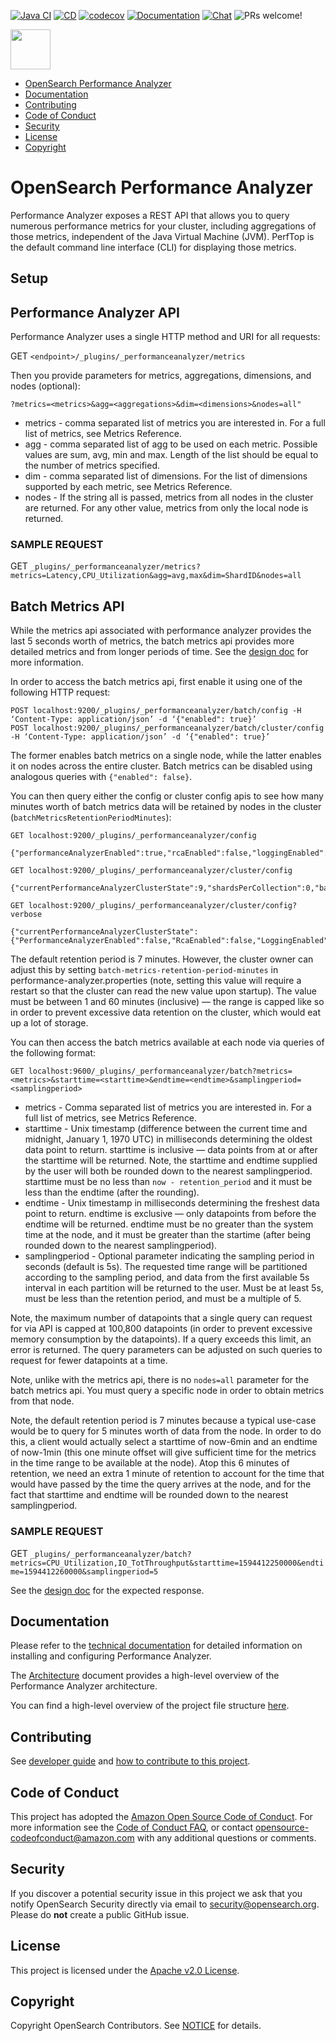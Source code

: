 [![Java CI](https://github.com/opensearch-project/performance-analyzer/workflows/Java%20CI/badge.svg)](https://github.com/opensearch-project/performance-analyzer/actions?query=workflow%3A%22Java+CI%22)
[![CD](https://github.com/opensearch-project/performance-analyzer/workflows/CD/badge.svg)](https://github.com/opensearch-project/performance-analyzer/actions?query=workflow%3ACD)
[![codecov](https://codecov.io/gh/opensearch-project/performance-analyzer/branch/main/graph/badge.svg)](https://codecov.io/gh/opensearch-project/performance-analyzer)
[![Documentation](https://img.shields.io/badge/api-reference-blue.svg)](https://opensearch.org/docs/monitoring-plugins/pa/api/)
[![Chat](https://img.shields.io/badge/chat-on%20forums-blue)](https://forum.opensearch.org/c/plugins/performance-analyzer/9)
![PRs welcome!](https://img.shields.io/badge/PRs-welcome!-success)

<img src="https://opensearch.org/assets/img/opensearch-logo-themed.svg" height="64px">

<!-- TOC -->

- [OpenSearch Performance Analyzer](#opensearch-performace-analyzer)
- [Documentation](#documentation)
- [Contributing](#contributing)
- [Code of Conduct](#code-of-conduct)
- [Security](#security)
- [License](#license)
- [Copyright](#copyright)

<!-- /TOC -->

# OpenSearch Performance Analyzer
Performance Analyzer exposes a REST API that allows you to query numerous performance metrics for your cluster, including aggregations of those metrics, independent of the Java Virtual Machine (JVM). PerfTop is the default command line interface (CLI) for displaying those metrics.

## Setup



## Performance Analyzer API
Performance Analyzer uses a single HTTP method and URI for all requests:

GET `<endpoint>/_plugins/_performanceanalyzer/metrics`

Then you provide parameters for metrics, aggregations, dimensions, and nodes (optional):

```
?metrics=<metrics>&agg=<aggregations>&dim=<dimensions>&nodes=all"
```

* metrics - comma separated list of metrics you are interested in. For a full list of metrics, see Metrics Reference.
* agg - comma separated list of agg to be used on each metric. Possible values are sum, avg, min and max. Length of the list should be equal to the number of metrics specified.
* dim - comma separated list of dimensions. For the list of dimensions supported by each metric, see Metrics Reference.
* nodes - If the string all is passed, metrics from all nodes in the cluster are returned. For any other value, metrics from only the local node is returned.

### SAMPLE REQUEST
GET `_plugins/_performanceanalyzer/metrics?metrics=Latency,CPU_Utilization&agg=avg,max&dim=ShardID&nodes=all`


## Batch Metrics API
While the metrics api associated with performance analyzer provides the last 5 seconds worth of metrics, the batch metrics api provides more detailed metrics and from longer periods of time. See the [design doc](https://github.com/opensearch-project/performance-analyzer-rca/blob/main/docs/batch-metrics-api.md) for more information.

In order to access the batch metrics api, first enable it using one of the following HTTP request:

```
POST localhost:9200/_plugins/_performanceanalyzer/batch/config -H ‘Content-Type: application/json’ -d ‘{"enabled": true}’
POST localhost:9200/_plugins/_performanceanalyzer/batch/cluster/config -H ‘Content-Type: application/json’ -d ‘{"enabled": true}’
```

The former enables batch metrics on a single node, while the latter enables it on nodes across the entire cluster. Batch metrics can be disabled using analogous queries with `{"enabled": false}`.

You can then query either the config or cluster config apis to see how many minutes worth of batch metrics data will be retained by nodes in the cluster (`batchMetricsRetentionPeriodMinutes`):

```
GET localhost:9200/_plugins/_performanceanalyzer/config

{"performanceAnalyzerEnabled":true,"rcaEnabled":false,"loggingEnabled":false,"shardsPerCollection":0,"batchMetricsEnabled":true,"batchMetricsRetentionPeriodMinutes":7}

GET localhost:9200/_plugins/_performanceanalyzer/cluster/config

{"currentPerformanceAnalyzerClusterState":9,"shardsPerCollection":0,"batchMetricsRetentionPeriodMinutes":7}

GET localhost:9200/_plugins/_performanceanalyzer/cluster/config?verbose

{"currentPerformanceAnalyzerClusterState":{"PerformanceAnalyzerEnabled":false,"RcaEnabled":false,"LoggingEnabled":false,"BatchMetricsEnabled":false,"ThreadContentionMonitoringEnabled":false},"shardsPerCollection":0,"batchMetricsRetentionPeriodMinutes":7
```

The default retention period is 7 minutes. However, the cluster owner can adjust this by setting `batch-metrics-retention-period-minutes` in performance-analyzer.properties (note, setting this value will require a restart so that the cluster can read the new value upon startup). The value must be between 1 and 60 minutes (inclusive) — the range is capped like so in order to prevent excessive data retention on the cluster, which would eat up a lot of storage.

You can then access the batch metrics available at each node via queries of the following format:

```
GET localhost:9600/_plugins/_performanceanalyzer/batch?metrics=<metrics>&starttime=<starttime>&endtime=<endtime>&samplingperiod=<samplingperiod>
```

* metrics - Comma separated list of metrics you are interested in. For a full list of metrics, see Metrics Reference.
* starttime - Unix timestamp (difference between the current time and midnight, January 1, 1970 UTC) in milliseconds determining the oldest data point to return. starttime is inclusive — data points from at or after the starttime will be returned. Note, the starttime and endtime supplied by the user will both be rounded down to the nearest samplingperiod. starttime must be no less than `now - retention_period` and it must be less than the endtime (after the rounding).
* endtime - Unix timestamp in milliseconds determining the freshest data point to return. endtime is exclusive — only datapoints from before the endtime will be returned. endtime must be no greater than the system time at the node, and it must be greater than the startime (after being rounded down to the nearest samplingperiod).
* samplingperiod - Optional parameter indicating the sampling period in seconds (default is 5s). The requested time range will be partitioned according to the sampling period, and data from the first available 5s interval in each partition will be returned to the user. Must be at least 5s, must be less than the retention period, and must be a multiple of 5.

Note, the maximum number of datapoints that a single query can request for via API is capped at 100,800 datapoints (in order to prevent excessive memory consumption by the datapoints). If a query exceeds this limit, an error is returned. The query parameters can be adjusted on such queries to request for fewer datapoints at a time.

Note, unlike with the metrics api, there is no `nodes=all` parameter for the batch metrics api. You must query a specific node in order to obtain metrics from that node.

Note, the default retention period is 7 minutes because a typical use-case would be to query for 5 minutes worth of data from the node. In order to do this, a client would actually select a starttime of now-6min and an endtime of now-1min (this one minute offset will give sufficient time for the metrics in the time range to be available at the node). Atop this 6 minutes of retention, we need an extra 1 minute of retention to account for the time that would have passed by the time the query arrives at the node, and for the fact that starttime and endtime will be rounded down to the nearest samplingperiod.

### SAMPLE REQUEST
GET `_plugins/_performanceanalyzer/batch?metrics=CPU_Utilization,IO_TotThroughput&starttime=1594412250000&endtime=1594412260000&samplingperiod=5`

See the [design doc](https://github.com/opensearch-project/performance-analyzer-rca/blob/main/docs/batch-metrics-api.md) for the expected response.

## Documentation

Please refer to the [technical documentation](https://opensearch.org/docs/monitoring-plugins/pa/index/) for detailed information on installing and configuring Performance Analyzer.

The [Architecture](docs/READER.md) document provides a high-level overview of the Performance Analyzer architecture.

You can find a high-level overview of the project file structure [here](docs/OVERVIEW.md).

## Contributing

See [developer guide](DEVELOPER_GUIDE.md) and [how to contribute to this project](CONTRIBUTING.md).

## Code of Conduct

This project has adopted the [Amazon Open Source Code of Conduct](CODE_OF_CONDUCT.md). For more information see the [Code of Conduct FAQ](https://aws.github.io/code-of-conduct-faq), or contact [opensource-codeofconduct@amazon.com](mailto:opensource-codeofconduct@amazon.com) with any additional questions or comments.

## Security

If you discover a potential security issue in this project we ask that you notify OpenSearch Security directly via email to security@opensearch.org. Please do **not** create a public GitHub issue.

## License

This project is licensed under the [Apache v2.0 License](LICENSE.txt).

## Copyright

Copyright OpenSearch Contributors. See [NOTICE](NOTICE) for details.
